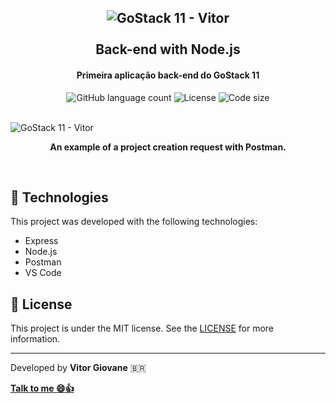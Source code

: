 <h2 align="center">
    <img alt="GoStack 11 - Vitor" src="https://res.cloudinary.com/vitorgiovane/image/upload/v1586588476/GoStack%2011/79037498-06fa2380-7ba8-11ea-96d1-6d039f72f0cf_ikydr4.png" />
    <br>
    <br>
    Back-end with Node.js
</h2>
<h4 align="center">Primeira aplicação back-end do GoStack 11</h4>
<p align="center">
  <img alt="GitHub language count" src="https://img.shields.io/github/languages/count/vitorgiovane/gostack11-back-end-with-node.js?color=%2304D361">
  <img alt="License" src="https://img.shields.io/badge/license-MIT-%2304D361">
  <img alt="Code size" src="https://img.shields.io/github/languages/code-size/vitorgiovane/gostack11-back-end-with-node.js">
</p>
<br>

<img alt="GoStack 11 - Vitor" src="https://res.cloudinary.com/vitorgiovane/image/upload/v1586589648/GoStack%2011/2020-04-11_04-18_g9lemm.png" />
<p align="center"><b>An example of a project creation request with Postman.</b></p>
<br>

## :rocket: Technologies
This project was developed with the following technologies:

- Express
- Node.js
- Postman
- VS Code

## :page_with_curl: License
This project is under the MIT license. See the [LICENSE](https://github.com/vitorgiovane/gostack11-back-end-with-node.js/blob/master/LICENSE) for more information.

---
Developed by **Vitor Giovane** <span>&#x1f1e7;&#x1f1f7;</span>

**[Talk to me :smile::thumbsup:](https://www.linkedin.com/in/vitorgiovane)** 
